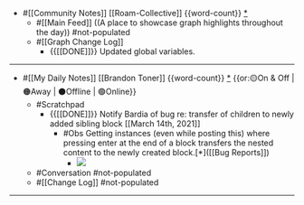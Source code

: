 - #[[Community Notes]] [[Roam-Collective]] {{word-count}} [*]([[rc]])
    - #[[Main Feed]] ((A place to showcase graph highlights throughout the day)) #not-populated 
    - #[[Graph Change Log]] 
        - {{[[DONE]]}} Updated global variables.
- ---
- #[[My Daily Notes]] [[Brandon Toner]] {{word-count}} [*]([[bnt]]) {{or:🟡On & Off | 🟠Away | ⚫️Offline | 🟢Online}}
    - #Scratchpad 
        - {{[[DONE]]}} Notify Bardia of bug re: transfer of children to newly added sibling block [[March 14th, 2021]] 
            - #Obs Getting instances (even while posting this) where pressing enter at the end of a block transfers the nested content to the newly created block.[*]([[Bug Reports]]) 
                - ![](https://firebasestorage.googleapis.com/v0/b/firescript-577a2.appspot.com/o/imgs%2Fapp%2Froaminati%2FvRlRdfpfRj.gif?alt=media&token=32bdd974-a0be-4053-8f8d-a04da80e91d6)
    - #Conversation #not-populated
    - #[[Change Log]] #not-populated
- ---
